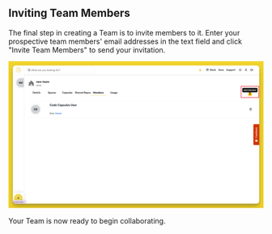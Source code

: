 ## Inviting Team Members

The final step in creating a Team is to invite members to it. Enter your prospective team members' email addresses in the text field and click "Invite Team Members" to send your invitation.

![Invite Team Members](../.gitbook/assets/platform/teams/add-team-member.png)

Your Team is now ready to begin collaborating.